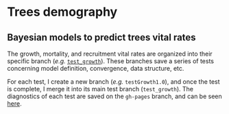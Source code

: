 # Trees demography

## Bayesian models to predict trees vital rates

The growth, mortality, and recruitment vital rates are organized into their specific branch (*e.g.* [`test_growth`](https://github.com/willvieira/TreesDemography/tree/test_growth)).
These branches save a series of tests concerning model definition, convergence, data structure, etc.

For each test, I create a new branch (*e.g.* `testGrowth1.0`), and once the test is complete, I merge it into its main test branch (`test_growth`).
The diagnostics of each test are saved on the `gh-pages` branch, and can be seen [here](https://willvieira.github.io/TreesDemography/).


